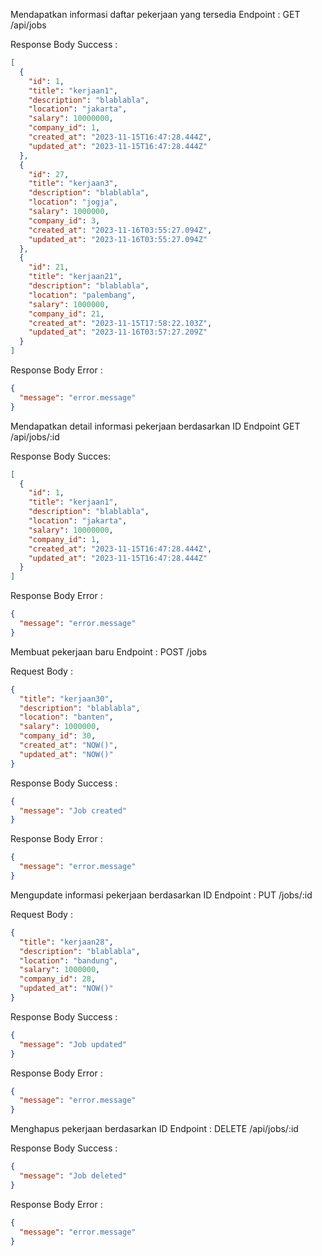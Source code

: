 Mendapatkan informasi daftar pekerjaan yang tersedia
Endpoint : GET /api/jobs

Response Body Success :

```json
[
  {
    "id": 1,
    "title": "kerjaan1",
    "description": "blablabla",
    "location": "jakarta",
    "salary": 10000000,
    "company_id": 1,
    "created_at": "2023-11-15T16:47:28.444Z",
    "updated_at": "2023-11-15T16:47:28.444Z"
  },
  {
    "id": 27,
    "title": "kerjaan3",
    "description": "blablabla",
    "location": "jogja",
    "salary": 1000000,
    "company_id": 3,
    "created_at": "2023-11-16T03:55:27.094Z",
    "updated_at": "2023-11-16T03:55:27.094Z"
  },
  {
    "id": 21,
    "title": "kerjaan21",
    "description": "blablabla",
    "location": "palembang",
    "salary": 1000000,
    "company_id": 21,
    "created_at": "2023-11-15T17:58:22.103Z",
    "updated_at": "2023-11-16T03:57:27.209Z"
  }
]
```

Response Body Error :

```json
{
  "message": "error.message"
}
```

Mendapatkan detail informasi pekerjaan berdasarkan ID
Endpoint GET /api/jobs/:id

Response Body Succes:

```json
[
  {
    "id": 1,
    "title": "kerjaan1",
    "description": "blablabla",
    "location": "jakarta",
    "salary": 10000000,
    "company_id": 1,
    "created_at": "2023-11-15T16:47:28.444Z",
    "updated_at": "2023-11-15T16:47:28.444Z"
  }
]
```

Response Body Error :

```json
{
  "message": "error.message"
}
```

Membuat pekerjaan baru
Endpoint : POST /jobs

Request Body :

```json
{
  "title": "kerjaan30",
  "description": "blablabla",
  "location": "banten",
  "salary": 1000000,
  "company_id": 30,
  "created_at": "NOW()",
  "updated_at": "NOW()"
}
```

Response Body Success :

```json
{
  "message": "Job created"
}
```

Response Body Error :

```json
{
  "message": "error.message"
}
```

Mengupdate informasi pekerjaan berdasarkan ID
Endpoint : PUT /jobs/:id

Request Body :

```json
{
  "title": "kerjaan28",
  "description": "blablabla",
  "location": "bandung",
  "salary": 1000000,
  "company_id": 28,
  "updated_at": "NOW()"
}
```

Response Body Success :

```json
{
  "message": "Job updated"
}
```

Response Body Error :

```json
{
  "message": "error.message"
}
```

Menghapus pekerjaan berdasarkan ID
Endpoint : DELETE /api/jobs/:id

Response Body Success :

```json
{
  "message": "Job deleted"
}
```

Response Body Error :

```json
{
  "message": "error.message"
}
```
